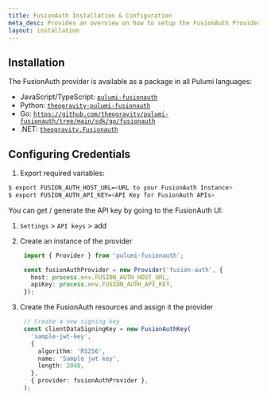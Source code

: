 ```yaml
---
title: FusionAuth Installation & Configuration
meta_desc: Provides an overview on how to setup the FusionAuth Provider for Pulumi.
layout: installation
---
```


## Installation

The FusionAuth provider is available as a package in all Pulumi languages:

* JavaScript/TypeScript: [`pulumi-fusionauth`](https://www.npmjs.com/package/pulumi-fusionauth)
* Python: [`theogravity-pulumi-fusionauth`](https://pypi.org/project/theogravity-pulumi-fusionauth/)
* Go: [`https://github.com/theogravity/pulumi-fusionauth/tree/main/sdk/go/fusionauth`](https://github.com/theogravity/pulumi-fusionauth/tree/main/sdk/go/fusionauth)
* .NET: [`theogravity.Fusionauth`](https://www.nuget.org/packages/theogravity.Fusionauth)

## Configuring Credentials

1. Export required variables:

```bash
$ export FUSION_AUTH_HOST_URL=<URL to your FusionAuth Instance>
$ export FUSION_AUTH_API_KEY=<API Key for FusionAuth APIs>
```

You can get / generate the API key by going to the FusionAuth UI:

1. `Settings` > `API keys` > add

2. Create an instance of the provider

   ```typescript
    import { Provider } from 'pulumi-fusionauth';

    const fusionAuthProvider = new Provider('fusion-auth', {
      host: process.env.FUSION_AUTH_HOST_URL,
      apiKey: process.env.FUSION_AUTH_API_KEY,
    });
   ```

3. Create the FusionAuth resources and assign it the provider

   ```typescript
    // Create a new signing key
    const clientDataSigningKey = new FusionAuthKey(
      'sample-jwt-key',
      {
        algorithm: 'RS256',
        name: 'Sample jwt key',
        length: 2048,
      },
      { provider: fusionAuthProvider },
    );
   ```
